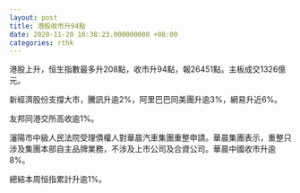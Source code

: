 ```yaml
---
layout: post
title: 港股收市升94點
date: 2020-11-20 16:38:23.000000000 +08:00
categories: rthk
---
```


港股上升，恒生指數最多升208點，收市升94點，報26451點。主板成交1326億元。 

新經濟股份支撐大市，騰訊升逾2%，阿里巴巴同美團升逾3%，網易升近6%。

友邦同港交所高收逾1%。

瀋陽市中級人民法院受理債權人對華晨汽車集團重整申請。華晨集團表示，重整只涉及集團本部自主品牌業務，不涉及上市公司及合資公司。華晨中國收市升逾8%。

總結本周恒指累計升逾1%。
